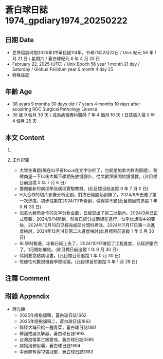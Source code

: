 [_metadata_:encoding]: - "utf-8"
[_metadata_:language]: - "zh-Hant-TW"
[_metadata_:fileformat]: - "markdown"
[_metadata_:MIME_type]: - "text/plain"
[_metadata_:markdown_version]: - "commonmark version 0.30"
[_metadata_:markdown_spec]: - "https://spec.commonmark.org/0.30/"

# 蒼白球日誌1974_gpdiary1974_20250222 #

## 日期 Date ##

* 世界協調時間2025年(中華民國114年，令和7年)2月22日 / Unix 紀元 56 年 1 月 21 日 / 星期六 / 蒼白球紀元 6 年 4 月 25 日
* February 22, 2025 (UTC) / Unix Epoch 56 year 1 month 21 day / Saturday / Globus Pallidum year 6 month 4 day 25
* 特殊註記:

## 年齡 Age ##

* 38 years 9 months 30 days old / 7 years 4 months 10 days after acquiring ROC Surgical Pathology Licence
* 38 歲 9 個月 30 天 / 成為病理專科醫師 7 年 4 個月 10 天 / 日誌被入侵 0 年 4 個月 25 天

## 本文 Content ##

1. 

2. 工作紀要

    - 大學生專題(現在似乎要focus在文字分析了，也就是加拿大鮮肉那邊)。稍微商量一下以後大概下學期先放慢腳步，從文獻評讀開始慢慢教。(此目標目前追蹤 0 年 7 月 6 日)
    - 籌備嶄新的病理學及病理實驗教材。(此目標目前追蹤 0 年 7 月 0 日)
    - H大合作的切片影像分析企劃，對方已經開始訓練了，2024/9/9去催了第一次進度。初步成果在2024/11/15看到，做得還不錯(此目標目前追蹤 1 年 0 月 30 日)
    - 加拿大鮮肉合作的文字分析企劃，已經交出了第二批指示。2024/9月已正式發薪，2024/9/14開跑，然後已經分成兩組在進行，似乎比想像中的要快，2024年10月18日已經完成部分資料標注。2024年11月17日第一次進度檢討，2024年12月14日第二次進度檢討(此目標目前追蹤 1 年 0 月 30 日)
    - BL學科搬遷，冰箱已經上去了，2024/10/17確認了工程進度，已經評鑒完了，1月開始催他。(此目標目前追蹤 1 年 0 月 30 日)
    - 偶爾要念點病理書。(此目標目前追蹤 1 年 0 月 30 日)
    - 唸線性代數跟機器學習理論。(此目標目前追蹤 0 年 1 月 28 日)

## 注釋 Comment ##


## 附錄 Appendix ##

* 時光機
    - 2025年授袍講稿，蒼白球日誌1662
    - 2025年授袍講稿二，蒼白球日誌1663
    - 錯怪大埔只給一種青菜，蒼白球日誌1881
    - 韓國戒嚴又解嚴，蒼白球日誌1893
    - 台灣疫情第三級警戒，蒼白球日誌0595
    - 開始用安耐曬，蒼白球日誌1894
    - 中華隊奪得12強冠軍，蒼白球日誌1883
